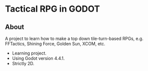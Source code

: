 # Tactical RPG in GODOT

## About

A project to learn how to make a top down tile-turn-based RPGs, e.g. FFTactics, Shining Force, Golden Sun, XCOM, etc.

- Learning project.
- Using Godot version 4.4.1.
- Strictly 2D.